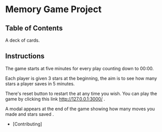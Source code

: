 # Memory Game Project

## Table of Contents
A deck of cards.




## Instructions
The game starts at five minutes for every play counting down to 00:00.

Each player is given 3 stars at the beginning, the aim is to see how many stars a player saves in 5 minutes.

There's reset button to restart the at any time you wish. You can play the game by clicking this link http://127.0.0.1:3000/ .

A modal appears at the end of the game showing how many moves you made and stars saved .

* [Contributing]

